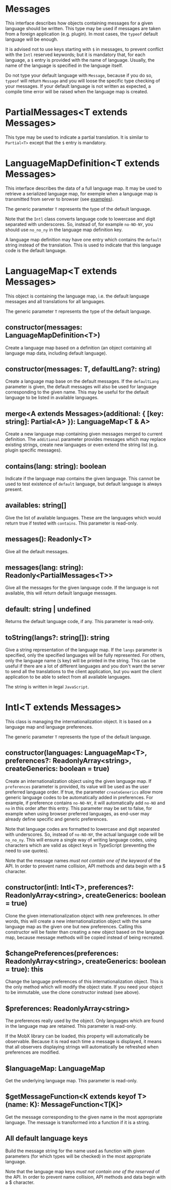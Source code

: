 # Messages

This interface describes how objects containing messages for a given language should be written. This type may be used if messages are taken from a foreign application (e.g. plugin). In most cases, the `typeof` default language will be enough.

It is advised not to use keys starting with `$` in messages, to prevent conflict with the `Intl` reserved keywords; but it is mandatory that, for each language, a `$` entry is provided with the name of language. Usually, the name of the language is specified in the language itself.

Do not type your default language with `Message`, because if you do so, `typeof` will return `Message` and you will loose the specific type checking of your messages. If your default language is not written as expected, a compile time error will be raised when the language map is created.

# PartialMessages\<T extends Messages>

This type may be used to indicate a partial translation. It is similar to `Partial<T>` except that the `$` entry is mandatory.

# LanguageMapDefinition\<T extends Messages>

This interface describes the data of a full language map. It may be used to retrieve a serialized language map, for exemple when a language map is transmitted from server to browser (see [examples](./examples.md)).

The generic parameter `T` represents the type of the default language.

Note that the `Intl` class converts language code to lowercase and digit separated with underscores. So, instead of, for example `no-NO-NY`, you should use `no_no_ny` in the language map definition key.

A language map definition may have one entry which contains the `default` string instead of the translation. This is used to indicate that this language code is the default language.

# LanguageMap\<T extends Messages>

This object is containing the language map, i.e. the default language messages and all translations for all languages.

The generic parameter `T` represents the type of the default language.

## constructor(messages: LanguageMapDefinition\<T>)

Create a language map based on a definition (an object containing all language map data, including default language).

## constructor(messages: T, defaultLang?: string)

Create a language map base on the default messages. If the `defaultLang` parameter is given, the default messages will also be used for language corresponding to the given name. This may be useful for the default language to be listed in available languages.

## merge\<A extends Messages>(additional: { [key: string]: Partial\<A> }): LanguageMap\<T & A>

Create a new language map containing given messages merged to current definition. The `additional` parameter provides messages which may replace existing strings, create new languages or even extend the string list (e.g. plugin specific messages).

## contains(lang: string): boolean

Indicate if the language map contains the given language. This cannot be used to test existence of `default` language, but default language is always present.

## availables: string[]

Give the list of available languages. These are the languages which would return true if tested with `contains`. This parameter is read-only.

## messages(): Readonly\<T>

Give all the default messages.

## messages(lang: string): Readonly\<PartialMessages\<T>>

Give all the messages for the given language code. If the language is not available, this will return default language messages.

## default: string | undefined

Returns the default language code, if any. This parameter is read-only.

## toString(langs?: string[]): string

Give a string representation of the language map. If the `langs` parameter is specified, only the specified languages will be fully represented. For others, only the language name (`$` key) will be printed in the string. This can be useful if there are a lot of different languages and you don't want the server to send all the translations to the client application, but you want the client application to be able to select from all available languages.

The string is written in legal `JavaScript`.

# Intl\<T extends Messages>

This class is managing the internationalization object. It is based on a language map and language preferences.

The generic parameter `T` represents the type of the default language.

## constructor(languages: LanguageMap\<T>, preferences?: ReadonlyArray\<string>, createGenerics: boolean = true)

Create an internationalization object using the given language map. If `preferences` parameter is provided, its value will be used as the user preferred language order. If true, the parameter `createGenerics` allow more generic language codes to be automatically added in preferences. For example, if preference contains `no-NO-NY`, it will automatically add `no-NO` and `no` in this order after this entry. This parameter may be set to false, for example when using browser preferred languages, as end-user may already define specific and generic preferences.

Note that language codes are formatted to lowercase and digit separated with underscores. So, instead of `no-NO-NY`, the actual language code will be `no_no_ny`. This will ensure a single way of writing language codes, using characters which are valid as object keys in TypeScript (preventing the need to use quotes).

Note that the message names _must not contain one of the keyword_ of the API. In order to prevent name collision, API methods and data begin with a \$ character.

## constructor(intl: Intl\<T>, preferences?: ReadonlyArray\<string>, createGenerics: boolean = true)

Clone the given internationalization object with new preferences. In other words, this will create a new internationalization object with the same language map as the given one but new preferences. Calling this constructor will be faster than creating a new object based on the language map, because message methods will be copied instead of being recreated.

## \$changePreferences(preferences: ReadonlyArray\<string>, createGenerics: boolean = true): this

Change the language preferences of this internationalization object. This is the only method which will modify the object state. If you need your object to be immutable, use the clone constructor instead (see above).

## \$preferences: ReadonlyArray\<string>

The preferences really used by the object. Only languages which are found in the language map are retained. This parameter is read-only.

If the MobX library can be loaded, this property will automatically be observable. Because it is read each time a message is displayed, it means that all observers displaying strings will automatically be refreshed when preferences are modified.

## \$languageMap: LanguageMap<T>

Get the underlying language map. This parameter is read-only.

## \$getMessageFunction\<K extends keyof T>(name: K): MessageFunction\<T[K]>

Get the message corresponding to the given name in the most appropriate language. The message is transformed into a function if it is a string.

## All default language keys

Build the message string for the name used as function with given parameters (for which types will be checked) in the most appropriate language.

Note that the language map keys _must not contain one of the reserved_ of the API. In order to prevent name collision, API methods and data begin with a \$ character.
